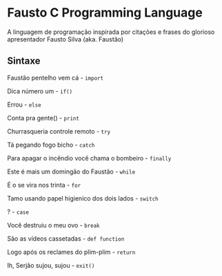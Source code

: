 # Fausto C Programming Language

A linguagem de programação inspirada por citações e frases do glorioso apresentador Fausto Silva (aka. Faustão)

## Sintaxe

Faustão pentelho vem cá - `import`

Dica número um - `if()`

Errou - `else`

Conta pra gente() - `print`

Churrasqueria controle remoto - `try`

Tá pegando fogo bicho - `catch`

Para apagar o incêndio você chama o bombeiro - `finally`

Este é mais um domingão do Faustão - `while`

É o se vira nos trinta - `for`

Tamo usando papel higienico dos dois lados - `switch`

? - `case`

Você destruiu o meu ovo - `break`

São as vídeos cassetadas - `def function`

Logo após os reclames do plim-plim - `return`

Ih, Serjão sujou, sujou - `exit()`
